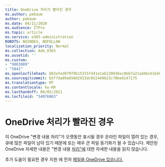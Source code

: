 ```yaml
---
title: OneDrive 처리가 빨라진 경우
ms.author: pebaum
author: pebaum
ms.date: 04/21/2020
ms.audience: ITPro
ms.topic: article
ms.service: o365-administration
ROBOTS: NOINDEX, NOFOLLOW
localization_priority: Normal
ms.collection: Adm_O365
ms.assetid: ''
ms.custom:
- "9003089"
- "5842"
ms.openlocfilehash: 603afed979f9b15315fd41e1ab139936ec0bb7a21ad4bcb3a56279a104bc0267
ms.sourcegitcommit: b5f7da89a650d2915dc652449623c78be6247175
ms.translationtype: MT
ms.contentlocale: ko-KR
ms.lasthandoff: 08/05/2021
ms.locfileid: "54076063"
---
```

# <a name="onedrive-is-stuck-on-processing-changes"></a>OneDrive 처리가 빨라진 경우

이 OneDrive "변경 내용 처리"가 오랫동안 표시될 경우 온라인 파일이 열려 있는 경우, 큐에 많은 파일이 남아 있기 때문에 또는 매우 큰 파일 동기화가 될 수 있습니다. 제안된 OneDrive 자세한 내용은 "변경 내용 [처리"에](https://support.office.com/article/onedrive-is-stuck-on-processing-changes-b386b813-9b66-4e47-8c4c-2b45533edccd) 대한 자세한 내용을 읽지 않습니다.

추가 도움이 필요한 경우 지원 에 전자 [메일을 OneDrive 있습니다.](https://go.microsoft.com/fwlink/p/?LinkId=528676)